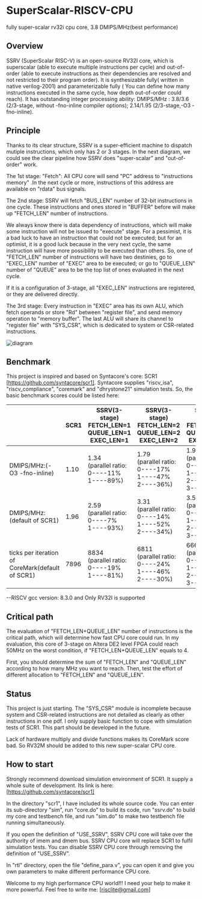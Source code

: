 # SuperScalar-RISCV-CPU
fully super-scalar rv32i cpu core, 3.8 DMIPS/MHz(best performance)


## Overview ##

SSRV (SuperScalar RISC-V)  is an open-source RV32I core, which is superscalar (able to execute multiple instructions per cycle) and out-of-order (able to execute instructions as their dependencies are resolved and not restricted to their program order).   It is synthesizable fully( written in native verilog-2001) and parameterizable fully ( You can define how many instructions executed in the same cycle, how depth out-of-order could reach). It has outstanding integer processing ability: DMIPS/MHz : 3.8/3.6 (2/3-stage, without -fno-inline compiler options); 2.14/1.95 (2/3-stage,-O3 -fno-inline).


## Principle ##

Thanks to its clear structure, SSRV is a super-efficient machine to dispatch mutiple instructions, which only has 2 or 3 stages. In the next diagram, we could see the clear pipeline how SSRV does "super-scalar" and "out-of-order" work. 

The 1st stage: "Fetch": All CPU core will send "PC" address to "instructions memory" .In the next cycle or more, instructions of this address are available on "rdata" bus signals.

The 2nd stage: SSRV will fetch "BUS_LEN" number of 32-bit instructions in one cycle. These instructions and ones stored in "BUFFER" before will make up "FETCH_LEN" number of instructions. 

We always  know there is data dependency of instructions, which will make some instruction will not be issued to "execute" stage. For a pessimist, it is a bad luck to have an instruction that could not be executed; but for an optimist, it is a good luck because in the very next cycle, the same instruction will have more possibility to be executed than others. So, one of "FETCH_LEN" number of instructions will have two destinies, go to "EXEC_LEN" number of "EXEC" area to be executed; or go to "QUEUE_LEN" number of "QUEUE" area to be the top list of ones evaluated in the next cycle.

If it is a configuration of 3-stage, all "EXEC_LEN" instructions are registered, or they are delivered directly.

The 3rd stage: Every instruction in "EXEC" area has its own ALU, which fetch operands  or store "Rd" between "register file", and send memory operation to "memory buffer". The last ALU will share its channel to "register file" with "SYS_CSR", which is dedicated to system or CSR-related instructions.  

![diagram](https://github.com/risclite/SuperScalar-RISCV-CPU/blob/master/diagram.png)

## Benchmark ##

This project is inspired and based on Syntacore's core: SCR1 [https://github.com/syntacore/scr1]. Syntacore supplies "riscv_isa", "riscv_compliance", "coremark" and "dhrystone21" simulation tests. So, the basic benchmark scores could be listed here:


|               |SCR1           | SSRV(3-stage) FETCH_LEN=1 QUEUE_LEN=1 EXEC_LEN=1 |SSRV(3-stage) FETCH_LEN=2 QUEUE_LEN=2 EXEC_LEN=2 | SSRV(3-stage) FETCH_LEN=3 QUEUE_LEN=2 EXEC_LEN=3  | SSRV(2-stage) FETCH_LEN=2 QUEUE_LEN=2 EXEC_LEN=2 | SSRV(2-stage) FETCH_LEN=3 QUEUE_LEN=2 EXEC_LEN=3 |
| ------------- | ------------- | ------------- | ------------- | ------------- | ------------- | ------------- |
| DMIPS/MHz:(-O3 -fno-inline) | 1.10 |1.34 <br> (parallel ratio: 0----11%<br> 1----89%) |1.79 <br> (parallel ratio: <br> 0----17% <br> 1----47% <br> 2----36%) | 1.90 <br> (parallel ratio: 0----20% <br> 1----45% <br> 2----23% <br> 3----12%) |  2.00 <br> (parallel ratio: <br> 0----10% <br> 1----48% <br> 2----42%) | 2.14 <br> (parallel ratio: <br> 0----15% <br> 1----43% <br> 2----27% <br> 3----15%) |
| DMIPS/MHz:(default of SCR1) | 1.96 |2.59 <br> (parallel ratio: 0----7%<br> 1----93%) | 3.31 <br> (parallel ratio: <br> 0----14% <br> 1----52% <br> 2----34%) | 3.53 <br> (parallel ratio: <br> 0----16% <br> 1----50% <br> 2----25% <br> 3----9%) |  3.58 <br> (parallel ratio: <br> 0----7% <br> 1----56% <br> 2----37%) | 3.80 <br> (parallel ratio: <br> 0----10% <br> 1----53% <br> 2----26% <br> 3----11%) |
| ticks per iteration of CoreMark(default of SCR1) | 7896 | 8834 <br> (parallel ratio: 0----19%<br> 1----81%) |6811 <br> (parallel ratio: <br> 0----24% <br> 1----46% <br> 2----30%) | 6663 <br> (parallel ratio: <br> 0----26% <br> 1----50% <br> 2----13% <br> 3----11%) | 5385 <br> (parallel ratio: <br> 0----5% <br> 1----57% <br> 2----38%) | 5232 <br> (parallel ratio: <br> 0----8% <br> 1----62% <br> 2----16% <br> 3----14%) |

--RISCV gcc version: 8.3.0 and Only RV32I is supported


## Critical path ##
The evaluation of "FETCH_LEN+QUEUE_LEN" number of instructions is the critical path, which will determine how fast CPU core could run. In my evaluation, this core of 3-stage on Altera DE2 level FPGA could reach 50MHz on the worst condition, if "FETCH_LEN+QUEUE_LEN" equals to 4.  

First, you should determine the sum of "FETCH_LEN" and "QUEUE_LEN" according to how many MHz you want to reach. Then, test the effort of different allocation to "FETCH_LEN" and "QUEUE_LEN".

## Status ##
This project is just starting. The "SYS_CSR" module is incomplete because system and CSR-related instructions are not detailed as clearly as other instructions in one pdf. I only supply basic function to cope with simulation tests of SCR1. This part should be developed in the future.

Lack of hardware multiply and divide functions makes its CoreMark score bad. So RV32M should be added to this new super-scalar CPU core.

## How to start ##
Strongly recommend download simulation environment of SCR1. It supply a whole suite  of development. Its link is here: [https://github.com/syntacore/scr1]

In the directory "scr1", I have included its whole source code. You can enter its sub-directory "sim", run "core.do" to build its code, run "ssrv.do" to build my core and testbench file, and run "sim.do" to make two testbench file running simultaneously. 

If you open the definition of "USE_SSRV", SSRV CPU core will take over the authority of imem and dmem bus. SSRV CPU core will replace SCR1 to fulfil simulation tests. You can disable SSRV CPU core through removing the definition of "USE_SSRV".

In "rtl" directory, open the file "define_para.v", you can open it and give you own parameters to make different performance CPU core.

Welcome to my high performance CPU world!!! I need your help to make it more powerful. Feel free to write me: [risclite@gmail.com] 




